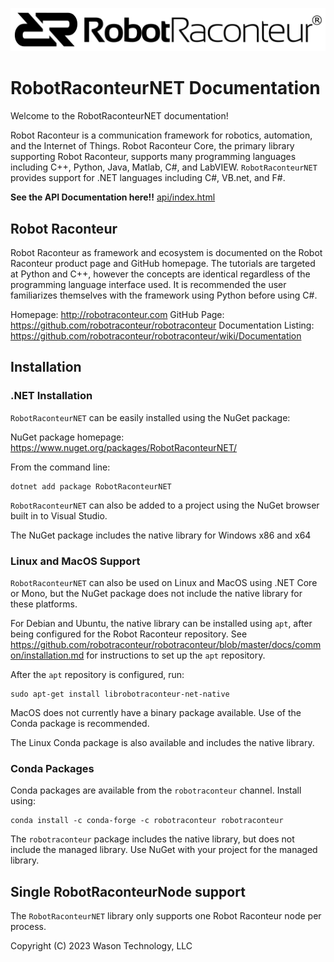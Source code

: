 <p align="center"><img src="images/logo-header.svg"></p>

# RobotRaconteurNET Documentation

Welcome to the RobotRaconteurNET documentation!

Robot Raconteur is a communication framework for robotics, automation, and the Internet of Things. Robot Raconteur Core,
the primary library supporting Robot Raconteur, supports many programming languages including C++, Python, Java,
Matlab, C\#, and LabVIEW. `RobotRaconteurNET` provides support for .NET languages including C\#, VB.net, and F\#.

**See the API Documentation here!!** [api/index.html](api/index.html)

## Robot Raconteur

Robot Raconteur as framework and ecosystem is documented on the Robot Raconteur product page and GitHub homepage.
The tutorials are targeted at Python and C++, however the concepts are identical regardless of the programming
language interface used. It is recommended the user familiarizes themselves with the framework using Python
before using C\#.

Homepage: http://robotraconteur.com
GitHub Page: https://github.com/robotraconteur/robotraconteur
Documentation Listing: https://github.com/robotraconteur/robotraconteur/wiki/Documentation

## Installation
### .NET Installation

`RobotRaconteurNET` can be easily installed using the NuGet package:

NuGet package homepage: https://www.nuget.org/packages/RobotRaconteurNET/

From the command line:

```
dotnet add package RobotRaconteurNET
```

`RobotRaconteurNET` can also be added to a project using the NuGet browser built in to Visual Studio.

The NuGet package includes the native library for Windows x86 and x64

### Linux and MacOS Support

`RobotRaconteurNET` can also be used on Linux and MacOS using .NET Core or Mono, but the NuGet package does
not include the native library for these platforms.

For Debian and Ubuntu, the native library can be installed using `apt`, after being configured for the Robot Raconteur
repository. See https://github.com/robotraconteur/robotraconteur/blob/master/docs/common/installation.md for
instructions to set up the `apt` repository.

After the `apt` repository is configured, run:

```
sudo apt-get install librobotraconteur-net-native
```

MacOS does not currently have a binary package available. Use of the Conda package is recommended.

The Linux Conda package is also available and includes the native library.

### Conda Packages

Conda packages are available from the `robotraconteur` channel. Install using:

```
conda install -c conda-forge -c robotraconteur robotraconteur
```

The `robotraconteur` package includes the native library, but does not include the managed library. Use NuGet with
your project for the managed library.

## Single RobotRaconteurNode support

The `RobotRaconteurNET` library only supports one Robot Raconteur node per process.

Copyright (C) 2023 Wason Technology, LLC

